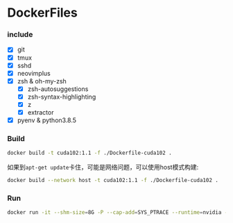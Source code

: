 # DockerFiles

### include

- [x] git
- [x] tmux
- [x] sshd
- [x] neovimplus
- [x] zsh & oh-my-zsh
  - [x] zsh-autosuggestions
  - [x] zsh-syntax-highlighting
  - [x] z
  - [x] extractor
- [x] pyenv & python3.8.5

### Build

```sh
docker build -t cuda102:1.1 -f ./Dockerfile-cuda102 .
```

如果到`apt-get update`卡住，可能是网络问题，可以使用host模式构建:

```sh
docker build --network host -t cuda102:1.1 -f ./Dockerfile-cuda102 .
```

### Run

```sh
docker run -it --shm-size=8G -P --cap-add=SYS_PTRACE --runtime=nvidia --name "NAME" -v PATH_LOCAL:PATH_DOCKER cuda102:1.1 /bin/zsh
```
